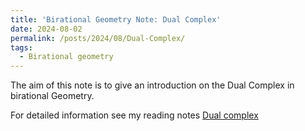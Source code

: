 ```yaml
---
title: 'Birational Geometry Note: Dual Complex'
date: 2024-08-02
permalink: /posts/2024/08/Dual-Complex/
tags:
  - Birational geometry
---
```


The aim of this note is to give an introduction on the Dual Complex in birational Geometry.


For detailed information see my reading notes [Dual complex](https://yilimath.github.io/files/Birational/DualComplex.pdf)

